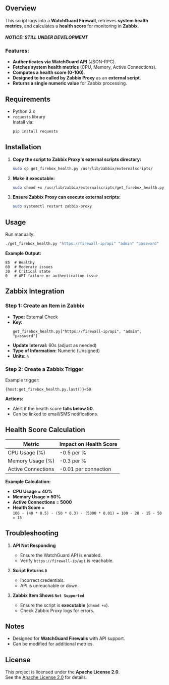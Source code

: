 ## Overview
This script logs into a **WatchGuard Firewall**, retrieves **system health metrics**, and calculates a **health score** for monitoring in **Zabbix**.

##### NOTICE: STILL UNDER DEVELOPMENT


### Features:
- **Authenticates via WatchGuard API** (JSON-RPC).
- **Fetches system health metrics** (CPU, Memory, Active Connections).
- **Computes a health score (0-100)**.
- **Designed to be called by Zabbix Proxy** as an **external script**.
- **Returns a single numeric value** for Zabbix processing.

## Requirements
- Python 3.x
- `requests` library  
  Install via:
  ```bash
  pip install requests
  ```

## Installation
1. **Copy the script to Zabbix Proxy's external scripts directory:**
   ```bash
   sudo cp get_firebox_health.py /usr/lib/zabbix/externalscripts/
   ```
2. **Make it executable:**
   ```bash
   sudo chmod +x /usr/lib/zabbix/externalscripts/get_firebox_health.py
   ```
3. **Ensure Zabbix Proxy can execute external scripts:**
   ```bash
   sudo systemctl restart zabbix-proxy
   ```

## Usage
Run manually:
```bash
./get_firebox_health.py "https://firewall-ip/api" "admin" "password"
```
**Example Output:**
```
85  # Healthy
60  # Moderate issues
30  # Critical state
0   # API failure or authentication issue
```

## Zabbix Integration
### Step 1: Create an Item in Zabbix
- **Type:** External Check  
- **Key:**  
  ```
  get_firebox_health.py["https://firewall-ip/api", "admin", "password"]
  ```
- **Update Interval:** 60s (adjust as needed)  
- **Type of Information:** Numeric (Unsigned)  
- **Units:** `%`

### Step 2: Create a Zabbix Trigger
Example trigger:
```
{host:get_firebox_health.py.last()}<50
```
**Actions:**
- Alert if the health score **falls below 50**.
- Can be linked to email/SMS notifications.

## Health Score Calculation
| Metric             | Impact on Health Score |
|--------------------|----------------------|
| CPU Usage (%)     | -0.5 per %            |
| Memory Usage (%)  | -0.3 per %            |
| Active Connections | -0.01 per connection |

**Example Calculation:**
- **CPU Usage = 40%**
- **Memory Usage = 50%**
- **Active Connections = 5000**
- **Health Score =**  
  `100 - (40 * 0.5) - (50 * 0.3) - (5000 * 0.01) = 100 - 20 - 15 - 50 = 15`

## Troubleshooting
1. **API Not Responding**
   - Ensure the WatchGuard API is enabled.
   - Verify `https://firewall-ip/api` is reachable.

2. **Script Returns `0`**
   - Incorrect credentials.
   - API is unreachable or down.

3. **Zabbix Item Shows `Not Supported`**
   - Ensure the script is **executable** (`chmod +x`).
   - Check Zabbix Proxy logs for errors.

## Notes
- Designed for **WatchGuard Firewalls** with API support.
- Can be modified for additional metrics.

## License
This project is licensed under the **Apache License 2.0**.  
See the [Apache License 2.0](https://www.apache.org/licenses/LICENSE-2.0) for details.